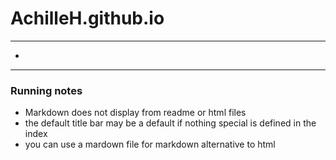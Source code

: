 # AchilleH.github.io
---

- 

---
### Running notes
- Markdown does not display from readme or html files
- the default title bar may be a default if nothing special is defined in the index
- you can use a mardown file for markdown alternative to html

